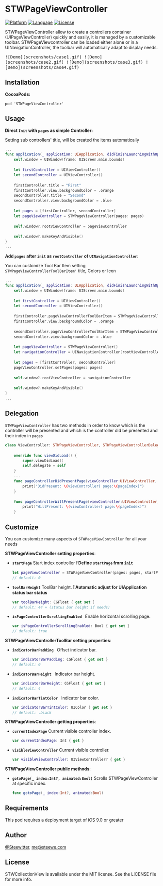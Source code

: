 # STWPageViewController


[![Platform](http://img.shields.io/badge/platform-iOS-blue.svg?style=flat
)](https://developer.apple.com/iphone/index.action)
[![Language](http://img.shields.io/badge/language-Swift-brightgreen.svg?style=flat
)](https://developer.apple.com/swift)
[![License](http://img.shields.io/badge/license-MIT-lightgrey.svg?style=flat
)](http://mit-license.org)

STWPageViewController allow to create a controllers container (UIPageViewController) quickly and easily, it is managed by a customizable toolbar. STWPageViewcontroller can be loaded either alone or in a UINavigationController, the toolbar will automatically adapt to display needs.

<kbd>
![Demo](screenshots/case1.gif) ![Demo](screenshots/case2.gif) ![Demo](screenshots/case3.gif) ![Demo](screenshots/case4.gif)
</kbd>

## Installation

**CocoaPods:**

```
pod 'STWPageViewController'
```

## Usage

**Direct `Init` with `pages` as simple Controller:**

Setting sub controllers' title, will be created the items automatically

```swift
...
func application(_ application: UIApplication, didFinishLaunchingWithOptions launchOptions: [UIApplicationLaunchOptionsKey: Any]?) -> Bool {
	self.window = UIWindow(frame: UIScreen.main.bounds)
	
	let firstController = UIViewController()
	let secondController = UIViewController()

	firstController.title = "First"
	firstController.view.backgroundColor = .orange
	secondController.title = "Second"
	secondController.view.backgroundColor = .blue
	
	let pages = [firstController, secondController]
	let pageViewController = STWPageViewController(pages: pages)

	self.window?.rootViewController = pageViewController

	self.window?.makeKeyAndVisible()
}
...
```
**Add `pages` after `init` as `rootController` of `UINavigationController`:**

You can customize Tool Bar Item setting `STWPageViewControllerToolBarItem'` title, Colors or Icon

```swift
...
func application(_ application: UIApplication, didFinishLaunchingWithOptions launchOptions: [UIApplicationLaunchOptionsKey: Any]?) -> Bool {
	self.window = UIWindow(frame: UIScreen.main.bounds)
	
	let firstController = UIViewController()
	let secondController = UIViewController()

	firstController.pageViewControllerToolBarItem = STWPageViewControllerToolBarItem(title: "First", normalColor: .orange, selectedColor: .red)
	firstController.view.backgroundColor = .orange
	
	secondController.pageViewControllerToolBarItem = STWPageViewControllerToolBarItem(image: UIImage(named :"iconDefault"), selectedImage: UIImage(named :"iconSelected"))
	secondController.view.backgroundColor = .blue
	
	let pageViewController = STWPageViewController()
	let navigationController = UINavigationController(rootViewController: pageViewController)
	
	let pages = [firstController, secondController]
	pageViewController.setPages(pages: pages) 

	self.window?.rootViewController = navigationController

	self.window?.makeKeyAndVisible()
}
...
```


## Delegation

`STWPageViewController` has two methods in order to know which is the controller will be presented and which is the controller did be presented and their index in `pages`

```swift
class ViewController: STWPageViewController, STWPageViewControllerDelegate {

    override func viewDidLoad() {
        super.viewDidLoad()
        self.delegate = self
    }
    ...
    func pageControllerDidPresentPage(viewController:UIViewController, pageIndex:Int) {
        print("DidPresent: \(viewController) page:\(pageIndex)")
    }
    
    func pageControllerWillPresentPage(viewController:UIViewController, pageIndex:Int) {
        print("WillPresent: \(viewController) page:\(pageIndex)")
    }

```


## Customize

You can customize many aspects of `STWPageViewController` for all your needs

**STWPageViewController setting properties**:

* **`startPage`** Start index controller
**❕ Define `startPage` from `init`**

  ```swift
  let pageViewController = STWPageViewController(pages: pages, startPage:1)
  // default: 0
  ```

* **`toolBarHeight`** ToolBar height.
**❕ Automatic adjust for UIApplication status bar status**

  ```swift
  var toolBarHeight: CGFloat { get set }
  // default: 44 + (status bar height if needs)
  ```
  
* **`isPageControllerScrollingEnabled `** Enable horizontal scrolling page.

  ```swift
  var isPageControllerScrollingEnabled: Bool { get set }
  // default: true
  ```
 
  
**STWPageViewControllerToolBar setting properties**:

* **`indicatorBarPadding `** Offset indicator bar.

  ```swift
  var indicatorBarPadding: CGFloat { get set }
  // default: 0
  ```

* **`indicatorBarHeight `** Indicator bar height.

  ```swift
  var indicatorBarHeight: CGFloat { get set }
  // default: 4
  ```

* **`indicatorBarTintColor `** Indicator bar color.

  ```swift
  var indicatorBarTintColor: UIColor { get set }
  // default: .black
  ```
  
  
**STWPageViewController getting properties**:

* **`currentIndexPage`** Current visible controller index.

  ```swift
  var currentIndexPage: Int { get }
  ```
  
* **`visibleViewController`** Current visible controller.

  ```swift
  var visibleViewController: UIViewController? { get }
  ```
  
**STWPageViewController public methods**:

* **`gotoPage(_ index:Int?, animated:Bool)`** Scrolls STWPageViewController at specific index.

  ```swift
  func gotoPage(_ index:Int?, animated:Bool)
  ```
  
## Requirements
This pod requires a deployment target of iOS 9.0 or greater

## Author

[@Steewitter](https://twitter.com/Steewitter), [me@steewe.com](mailto:me@steewe.com)

## License

STWCollectionView is available under the MIT license. See the LICENSE file for more info.
